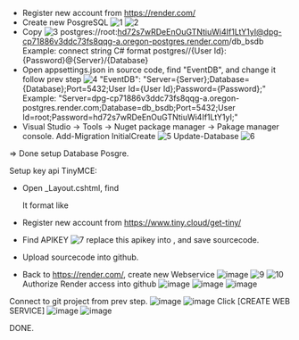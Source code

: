 
+ Register new account from https://render.com/
+ Create new PosgreSQL
![1](https://github.com/jinzne/EventSchedulePro/assets/122944917/6633c4b2-c1df-4a8c-bcd0-0c06b1b486ab)
![2](https://github.com/jinzne/EventSchedulePro/assets/122944917/d2f7e1b5-83a8-4521-a076-a337fa505667)
+ Copy
![3](https://github.com/jinzne/EventSchedulePro/assets/122944917/0c7435b7-8878-475d-b95f-e97aecca5c1c)
postgres://root:hd72s7wRDeEnOuGTNtiuWi4If1LtY1yI@dpg-cp71886v3ddc73fs8qqg-a.oregon-postgres.render.com/db_bsdb
Example:  connect string C# format postgres//{User Id}:{Password}@{Server}/{Database}
+ Open appsettings.json in source code, find "EventDB", and change it follow prev step
![4](https://github.com/jinzne/EventSchedulePro/assets/122944917/61a8667e-4ec6-4334-aca4-6f2e75af97ec)
 "EventDB": "Server={Server};Database={Database};Port=5432;User Id={User Id};Password={Password};"
Example: "Server=dpg-cp71886v3ddc73fs8qqg-a.oregon-postgres.render.com;Database=db_bsdb;Port=5432;User Id=root;Password=hd72s7wRDeEnOuGTNtiuWi4If1LtY1yI;"
+ Visual Studio -> Tools -> Nuget package manager -> Pakage manager console.
  Add-Migration InitialCreate
![5](https://github.com/jinzne/EventSchedulePro/assets/122944917/071af689-ca51-473f-885c-08ee948ce7ac)
  Update-Database
![6](https://github.com/jinzne/EventSchedulePro/assets/122944917/b8f86c55-4051-4c03-9fd1-3786201f9d3e)

=> Done setup Database Posgre.

Setup key api TinyMCE:
+ Open _Layout.cshtml, find
  <script src="https://cdn.tiny.cloud/1/hq5vs4y7vejecx3frt0fsoxiqw9gparwxycvye5luungp5br/tinymce/7/tinymce.min.js" referrerpolicy="origin"></script>
  It format like <script src="https://cdn.tiny.cloud/1/{apikey}/tinymce/7/tinymce.min.js" referrerpolicy="origin"></script>
+ Register new account from https://www.tiny.cloud/get-tiny/
+ Find APIKEY
![7](https://github.com/jinzne/EventSchedulePro/assets/122944917/8a685897-3fcd-4d0c-9db4-db7576a4a25a)
replace this apikey into <script src="https://cdn.tiny.cloud/1/{apikey}/tinymce/7/tinymce.min.js" referrerpolicy="origin"></script>, and save sourcecode.

+ Upload sourcecode into github.
+ Back to https://render.com/, create new Webservice
![image](https://github.com/jinzne/EventSchedulePro/assets/122944917/bececcac-65f4-4cdd-afb7-5ed88e000073)
![9](https://github.com/jinzne/EventSchedulePro/assets/122944917/19eca6a5-0825-49e0-8fe7-403c0504c5c8)
![10](https://github.com/jinzne/EventSchedulePro/assets/122944917/ff7ff062-f61a-4484-ac28-6a28ab0ead38)
Authorize Render access into github
![image](https://github.com/jinzne/EventSchedulePro/assets/122944917/1890c627-e402-40dd-ae8c-95d4b38b2ae3)
![image](https://github.com/jinzne/EventSchedulePro/assets/122944917/e560379a-9c9b-4956-8244-f2ffa215079e)
![image](https://github.com/jinzne/EventSchedulePro/assets/122944917/c61d5e22-c871-498c-a88b-35da0246ed3f)

Connect to git project from prev step.
![image](https://github.com/jinzne/EventSchedulePro/assets/122944917/e1295a6a-7db5-47e0-9d82-041668768c91)
![image](https://github.com/jinzne/EventSchedulePro/assets/122944917/64b789a9-bebe-45e8-93bb-c59f5a5d62ac)
Click [CREATE WEB SERVICE]
![image](https://github.com/jinzne/EventSchedulePro/assets/122944917/d8f59c02-2b3d-4ce1-8812-3022a680ce92)
![image](https://github.com/jinzne/EventSchedulePro/assets/122944917/39dde980-6622-4a0d-9d51-b8281a419551)

DONE.


